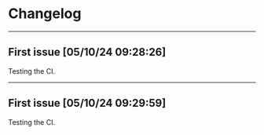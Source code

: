 # Changelog
---
## First issue [05/10/24 09:28:26]

Testing the CI.

---
## First issue [05/10/24 09:29:59]

Testing the CI.

